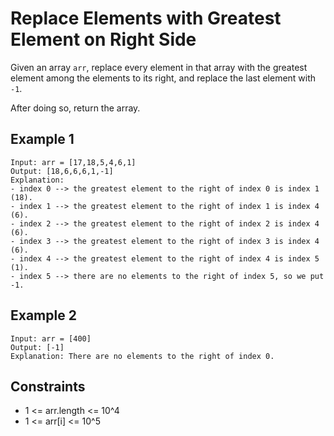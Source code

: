 # Replace Elements with Greatest Element on Right Side
Given an array `arr`, replace every element in that array with the greatest element among the elements to its right, and replace the last element with `-1`.

After doing so, return the array.

## Example 1
```
Input: arr = [17,18,5,4,6,1]
Output: [18,6,6,6,1,-1]
Explanation: 
- index 0 --> the greatest element to the right of index 0 is index 1 (18).
- index 1 --> the greatest element to the right of index 1 is index 4 (6).
- index 2 --> the greatest element to the right of index 2 is index 4 (6).
- index 3 --> the greatest element to the right of index 3 is index 4 (6).
- index 4 --> the greatest element to the right of index 4 is index 5 (1).
- index 5 --> there are no elements to the right of index 5, so we put -1.
```
## Example 2
```
Input: arr = [400]
Output: [-1]
Explanation: There are no elements to the right of index 0.
```
## Constraints
* 1 <= arr.length <= 10^4
* 1 <= arr[i] <= 10^5
